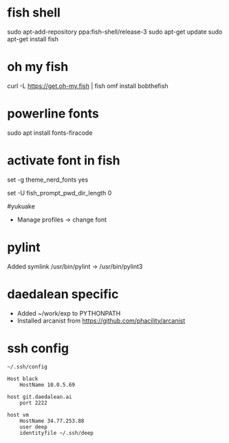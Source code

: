 # fish shell
sudo apt-add-repository ppa:fish-shell/release-3
sudo apt-get update
sudo apt-get install fish

# oh my fish
curl -L https://get.oh-my.fish | fish
omf install bobthefish

# powerline fonts
sudo apt install fonts-firacode

# activate font in fish
set -g theme_nerd_fonts yes

set -U fish_prompt_pwd_dir_length 0

#yukuake
- Manage profiles -> change font

# pylint
Added symlink /usr/bin/pylint -> /usr/bin/pylint3

# daedalean specific
- Added ~/work/exp to PYTHONPATH
- Installed arcanist from https://github.com/phacility/arcanist

# ssh config
`~/.ssh/config`
```
Host black
	HostName 10.0.5.69

host git.daedalean.ai
	port 2222

host vm
	HostName 34.77.253.88
	user deep
	identityfile ~/.ssh/deep
```